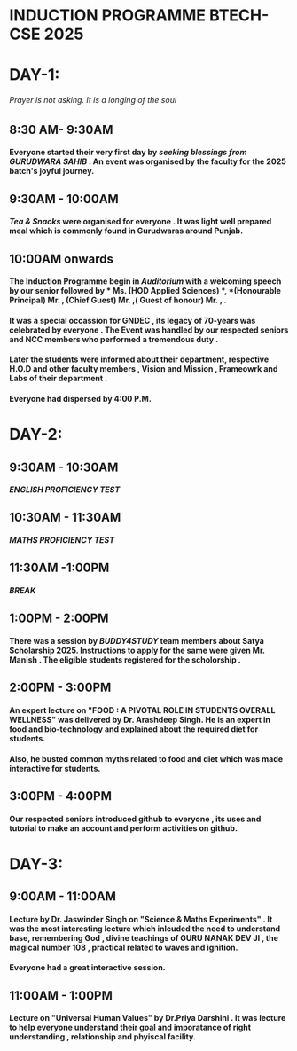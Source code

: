 # INDUCTION PROGRAMME BTECH-CSE 2025
# DAY-1:
###### Prayer is not asking. It is a longing of the soul
## 8:30 AM- 9:30AM
#### Everyone started their very first day by *seeking blessings from GURUDWARA SAHIB* . An event was organised by the faculty for the 2025 batch's joyful journey.
## 9:30AM - 10:00AM 
#### *Tea & Snacks* were organised for everyone . It was light well prepared meal which is commonly found in Gurudwaras around Punjab.
## 10:00AM onwards
#### The Induction Programme begin in *Auditorium* with a welcoming speech by our senior followed by * Ms.      (HOD Applied Sciences) *, *(Honourable Principal) Mr.           , (Chief Guest) Mr.      ,( Guest of honour) Mr.   , .
#### It was a special occassion for GNDEC , its legacy of 70-years was celebrated by everyone . The Event was handled by our respected seniors and NCC members who performed a tremendous duty . 
#### Later the students were informed about their department, respective H.O.D and other faculty members , Vision and Mission , Frameowrk and Labs of their department .
#### Everyone had dispersed by 4:00 P.M.
# DAY-2:
## 9:30AM - 10:30AM 
#### *ENGLISH PROFICIENCY TEST* 
## 10:30AM - 11:30AM 
#### *MATHS PROFICIENCY TEST*
## 11:30AM -1:00PM
#### *BREAK*
## 1:00PM - 2:00PM
#### There was a session by *BUDDY4STUDY* team members about Satya Scholarship 2025. Instructions to apply for the same were given Mr. Manish . The eligible students registered for the scholorship .
## 2:00PM - 3:00PM 
#### An expert lecture on "FOOD : A PIVOTAL ROLE IN STUDENTS OVERALL WELLNESS" was delivered by Dr. Arashdeep Singh. He is an expert in food and bio-technology and explained about the required diet for students.
#### Also, he busted common myths related to food and diet which was made interactive for students.
## 3:00PM - 4:00PM
#### Our respected seniors introduced github to everyone , its uses and tutorial to make an account and perform activities on github.
# DAY-3:
## 9:00AM - 11:00AM
#### Lecture by Dr. Jaswinder Singh on "Science & Maths Experiments" . It was the most interesting lecture which inlcuded the need to understand base, remembering God , divine teachings of GURU NANAK DEV JI , the magical number 108 , practical related to waves and ignition.
#### Everyone had a great interactive session.
## 11:00AM - 1:00PM
#### Lecture on "Universal Human Values" by Dr.Priya Darshini . It was lecture to help everyone understand their goal and imporatance of right understanding , relationship  and phyiscal facility.
